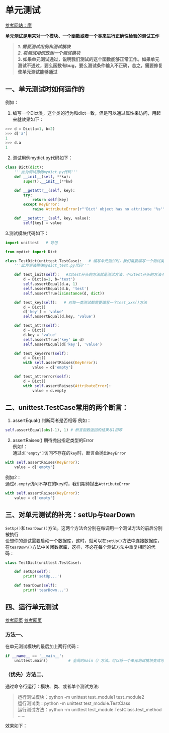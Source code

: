 # 单元测试
[参考网站：廖](https://www.liaoxuefeng.com/wiki/1016959663602400/1017604210683936#0)


**单元测试是用来对一个模块、一个函数或者一个类来进行正确性检验的测试工作**

> ***1. 需要测试用例和测试模块***  
> ***2. 将测试用例放到一个测试模块***  
**3. 如果单元测试通过，说明我们测试的这个函数能够正常工作。如果单元测试不通过，要么函数有bug，要么测试条件输入不正确，总之，需要修复使单元测试能够通过**

## 一、单元测试时如何运作的
例如：

1. 编写一个Dict类，这个类的行为和dict一致，但是可以通过属性来访问，用起来就效果如下：
```python
>>> d = Dict(a=1, b=2)
>>> d['a']
1
>>> d.a
1
```


2. 测试用例mydict.py代码如下：
```python
class Dict(dict):
    '''此为测试用例mydict.py代码'''
    def __init__(self, **kw):
        super().__init__(**kw)

    def __getattr__(self, key):
        try:
            return self[key]
        except KeyError:
            raise AttributeError(r"'Dict' object has no attribute '%s'" % key)

    def __setattr__(self, key, value):
        self[key] = value
```

3.测试模块代码如下：
```python
import unittest   # 导包

from mydict import Dict

class TestDict(unittest.TestCase):   # 编写单元测试时，我们需要编写一个测试类，从unittest.TestCase继承
    '''此为测试模块mydict_test.py代码'''

    def test_init(self):   #以test开头的方法就是测试方法，不以test开头的方法不被认为是测试方法，测试的时候不会被执行
        d = Dict(a=1, b='test')
        self.assertEqual(d.a, 1)
        self.assertEqual(d.b, 'test')
        self.assertTrue(isinstance(d, dict))

    def test_key(self):   # 对每一类测试都需要编写一个test_xxx()方法
        d = Dict()
        d['key'] = 'value'
        self.assertEqual(d.key, 'value')

    def test_attr(self):
        d = Dict()
        d.key = 'value'
        self.assertTrue('key' in d)
        self.assertEqual(d['key'], 'value')

    def test_keyerror(self):
        d = Dict()
        with self.assertRaises(KeyError):
            value = d['empty']

    def test_attrerror(self):
        d = Dict()
        with self.assertRaises(AttributeError):
            value = d.empty
```


## 二、unittest.TestCase常用的两个断言：

1. assertEqual()
判断两者是否相等
例如：  
```python
self.assertEqual(abs(-1), 1) # 断言函数返回的结果与1相等
```

2. assertRaises()
期待抛出指定类型的Error  
例如1：  
通过`d['empty']`访问不存在的`key`时，断言会抛出`KeyError`  
```python
with self.assertRaises(KeyError):
    value = d['empty']
```
例如2：  
通过`d.empty`访问不存在的key时，我们期待抛出`AttributeError`
```python
with self.assertRaises(KeyError):
    value = d['empty']
```



## 三、对单元测试的补充：setUp与tearDown


`SetUp()`和`tearDown()`方法。这两个方法会分别在每调用一个测试方法的前后分别被执行  
设想你的测试需要启动一个数据库，这时，就可以在`setUp()`方法中连接数据库，在`tearDown()`方法中关闭数据库，这样，不必在每个测试方法中重复相同的代码：

```python
class TestDict(unittest.TestCase):

    def setUp(self):
        print('setUp...')

    def tearDown(self):
        print('tearDown...')
```

## 四、运行单元测试

[参考网页](https://blog.csdn.net/henni_719/article/details/56835833)
[参考网页](https://www.cnblogs.com/Mollylin/p/9765430.html)

### 方法一、
在单元测试模块的最后加上两行代码：
```python
if __name__ == '__main__':
    unittest.main()         # 全局的main（）方法。可以将一个单元测试模块变成可以直接运行的测试脚本;main()方法使用testLoader类来搜索所有包含在该模块总以“test”命名开头的测试方法，并自动执行他们
```


### （优先）方法二、
通过命令行运行：模块、类、或者单个测试方法:

> 运行测试模块：python -m unittest test_module1 test_module2   
> 运行测试类：python -m unittest test_module.TestClass   
> 运行测试方法：python -m unittest test_module.TestClass.test_method   
> ......


效果如下：
